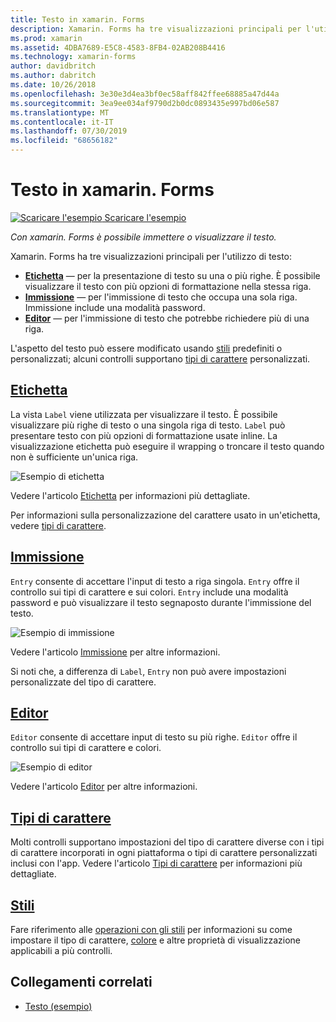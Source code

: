 ```yaml
---
title: Testo in xamarin. Forms
description: Xamarin. Forms ha tre visualizzazioni principali per l'utilizzo di testo e questo articolo illustra come usarle per immettere e visualizzare il testo nelle applicazioni xamarin. Forms.
ms.prod: xamarin
ms.assetid: 4DBA7689-E5C8-4583-8FB4-02AB208B4416
ms.technology: xamarin-forms
author: davidbritch
ms.author: dabritch
ms.date: 10/26/2018
ms.openlocfilehash: 3e30e3d4ea3bf0ec58aff842ffee68885a47d44a
ms.sourcegitcommit: 3ea9ee034af9790d2b0dc0893435e997bd06e587
ms.translationtype: MT
ms.contentlocale: it-IT
ms.lasthandoff: 07/30/2019
ms.locfileid: "68656182"
---
```

# <a name="text-in-xamarinforms"></a>Testo in xamarin. Forms

[![Scaricare l'esempio](~/media/shared/download.png) Scaricare l'esempio](https://docs.microsoft.com/samples/xamarin/xamarin-forms-samples/userinterface-text)

_Con xamarin. Forms è possibile immettere o visualizzare il testo._

Xamarin. Forms ha tre visualizzazioni principali per l'utilizzo di testo:

- **[Etichetta](#Label)**  &mdash; per la presentazione di testo su una o più righe. È possibile visualizzare il testo con più opzioni di formattazione nella stessa riga.
- **[Immissione](#Entry)**  &mdash; per l'immissione di testo che occupa una sola riga. Immissione include una modalità password.
- **[Editor](#Editor)**  &mdash; per l'immissione di testo che potrebbe richiedere più di una riga.

L'aspetto del testo può essere modificato usando [stili](#Styles) predefiniti o personalizzati; alcuni controlli supportano [tipi di carattere](#Fonts) personalizzati.

<a name="Label" />

## <a name="labellabelmd"></a>[Etichetta](label.md)

La vista `Label` viene utilizzata per visualizzare il testo. È possibile visualizzare più righe di testo o una singola riga di testo. `Label` può presentare testo con più opzioni di formattazione usate inline. La visualizzazione etichetta può eseguire il wrapping o troncare il testo quando non è sufficiente un'unica riga.

![](images/label.png "Esempio di etichetta")

Vedere l'articolo [Etichetta](label.md) per informazioni più dettagliate.

Per informazioni sulla personalizzazione del carattere usato in un'etichetta, vedere [tipi di carattere](fonts.md).

<a name="Entry" />

## <a name="entryentrymd"></a>[Immissione](entry.md)

`Entry` consente di accettare l'input di testo a riga singola. `Entry` offre il controllo sui tipi di carattere e sui colori. `Entry` include una modalità password e può visualizzare il testo segnaposto durante l'immissione del testo.

![](images/entry.png "Esempio di immissione")

Vedere l'articolo [Immissione](entry.md) per altre informazioni.

Si noti che, a differenza di `Label`, `Entry` non può avere impostazioni personalizzate del tipo di carattere.

<a name="Editor" />

## <a name="editoreditormd"></a>[Editor](editor.md)

`Editor` consente di accettare input di testo su più righe. `Editor` offre il controllo sui tipi di carattere e colori.

![](images/editor.png "Esempio di editor")

Vedere l'articolo [Editor](editor.md) per altre informazioni.

<a name="Fonts" />

## <a name="fontsfontsmd"></a>[Tipi di carattere](fonts.md)

Molti controlli supportano impostazioni del tipo di carattere diverse con i tipi di carattere incorporati in ogni piattaforma o tipi di carattere personalizzati inclusi con l'app. Vedere l'articolo [Tipi di carattere](fonts.md) per informazioni più dettagliate.

<a name="Styles" />

## <a name="stylesstylesmd"></a>[Stili](styles.md)

Fare riferimento alle [operazioni con gli stili](~/xamarin-forms/user-interface/styles/index.md) per informazioni su come impostare il tipo di carattere, [colore](~/xamarin-forms/user-interface/colors.md) e altre proprietà di visualizzazione applicabili a più controlli.

## <a name="related-links"></a>Collegamenti correlati

- [Testo (esempio)](https://docs.microsoft.com/samples/xamarin/xamarin-forms-samples/userinterface-text)
